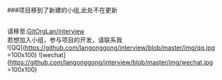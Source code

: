 ###项目移到了新建的小组,此处不在更新
##
请移至:[GitOrgLan/interview](https://github.com/GitOrgLan/interview)  
若想加入小组，参与项目的开发，请联系我  
![QQ](https://github.com/langonggong/interview/blob/master/img/qq.jpg =100x100)
![wechat](https://github.com/langonggong/interview/blob/master/img/wechat.jpg   =100x100)

